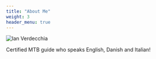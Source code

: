```yaml
---
title: "About Me"
weight: 3
header_menu: true
---
```


![Ian Verdecchia](/images/ian_profile.jpeg)

Certified MTB guide who speaks English, Danish and Italian!
